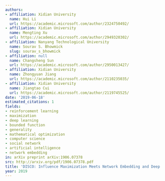 ```yaml
---
authors:
- affiliation: Xidian University
  name: Hui Li
  url: https://academic.microsoft.com/author/2324750492/
- affiliation: Xidian University
  name: Mengting Xu
  url: https://academic.microsoft.com/author/2949320302/
- affiliation: Nanyang Technological University
  name: Sourav S. Bhowmick
  slug: sourav_s_bhowmick
- affiliation: null
  name: Changsheng Sun
  url: https://academic.microsoft.com/author/2950013427/
- affiliation: Xidian University
  name: Zhongyuan Jiang
  url: https://academic.microsoft.com/author/2110235035/
- affiliation: Xidian University
  name: Jiangtao Cui
  url: https://academic.microsoft.com/author/2119745525/
date: '2019-06-18'
estimated_citations: 1
fields:
- reinforcement learning
- maximization
- deep learning
- bounded function
- generality
- mathematical optimization
- computer science
- social network
- artificial intelligence
- network embedding
in: arXiv preprint arXiv:1906.07378
src: http://arxiv.org/pdf/1906.07378.pdf
title: 'DISCO: Influence Maximization Meets Network Embedding and Deep Learning.'
year: 2019
---
```

